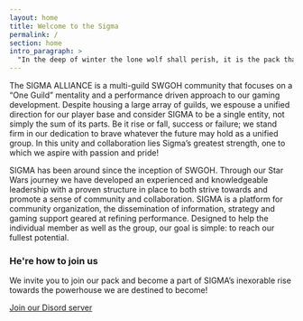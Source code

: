 ```yaml
---
layout: home
title: Welcome to the Sigma
permalink: /
section: home
intro_paragraph: >
  "In the deep of winter the lone wolf shall perish, it is the pack that survives."
---
```



The SIGMA ALLIANCE is a multi-guild SWGOH community that focuses on a “One Guild” mentality and a performance driven approach to our gaming development.  Despite housing a large array of guilds, we espouse a unified direction for our player base and consider SIGMA to be a single entity, not simply the sum of its parts.  Be it rise or fall, success or failure; we stand firm in our dedication to brave whatever the future may hold as a unified group.  In this unity and collaboration lies Sigma’s greatest strength, one to which we aspire with passion and pride!

SIGMA has been around since the inception of SWGOH.  Through our Star Wars journey we have developed an experienced and knowledgeable leadership with a proven structure in place to both strive towards and promote a sense of community and collaboration.  SIGMA is a platform for community organization, the dissemination of information, strategy and gaming support geared at refining performance.  Designed to help the individual member as well as the group, our goal is simple: to reach our fullest potential.

### He're how to join us

We invite you to join our pack and become a part of SIGMA’s inexorable rise towards the powerhouse we are destined to become!

[Join our Disord server](https://discord.gg/V33Kfaj/)